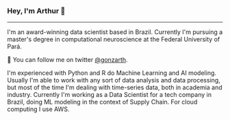 ### Hey, I'm Arthur 👋

***

I'm an award-winning data scientist based in Brazil. Currently I'm pursuing a master's degree in computational neuroscience at the Federal University of Pará. 


💬  You can follow me on twitter <a href="https://twitter.com/gonzarth">@gonzarth</a>.

I'm experienced with Python and R do Machine Learning and AI modeling. Usually I'm able to work with any sort of data analysis and data processing, but most of the time I'm dealing with time-series data, both in academia and industry. Currently I'm working as a Data Scientist for a tech company in Brazil, doing ML modeling in the context of Supply Chain. For cloud computing I use AWS.
